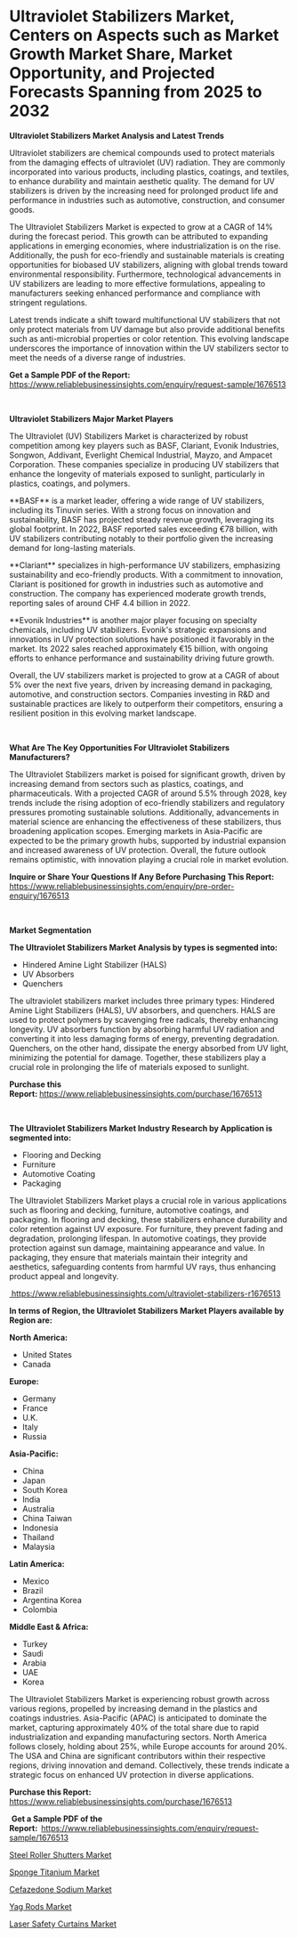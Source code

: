 <p><h1>Ultraviolet Stabilizers Market, Centers on Aspects such as Market Growth Market Share, Market Opportunity, and Projected Forecasts Spanning from 2025 to 2032</h1></p><p><strong>Ultraviolet Stabilizers Market Analysis and Latest Trends</strong></p>
<p><p>Ultraviolet stabilizers are chemical compounds used to protect materials from the damaging effects of ultraviolet (UV) radiation. They are commonly incorporated into various products, including plastics, coatings, and textiles, to enhance durability and maintain aesthetic quality. The demand for UV stabilizers is driven by the increasing need for prolonged product life and performance in industries such as automotive, construction, and consumer goods.</p><p>The Ultraviolet Stabilizers Market is expected to grow at a CAGR of 14% during the forecast period. This growth can be attributed to expanding applications in emerging economies, where industrialization is on the rise. Additionally, the push for eco-friendly and sustainable materials is creating opportunities for biobased UV stabilizers, aligning with global trends toward environmental responsibility. Furthermore, technological advancements in UV stabilizers are leading to more effective formulations, appealing to manufacturers seeking enhanced performance and compliance with stringent regulations.</p><p>Latest trends indicate a shift toward multifunctional UV stabilizers that not only protect materials from UV damage but also provide additional benefits such as anti-microbial properties or color retention. This evolving landscape underscores the importance of innovation within the UV stabilizers sector to meet the needs of a diverse range of industries.</p></p>
<p><strong>Get a Sample PDF of the Report:&nbsp;</strong> <a href="https://www.reliablebusinessinsights.com/enquiry/request-sample/1676513?utm_campaign=84&utm_medium=2&utm_source=Github&utm_content=ia&utm_term=01042025&utm_id=ultraviolet-stabilizers">https://www.reliablebusinessinsights.com/enquiry/request-sample/1676513</a></p>
<p>&nbsp;</p>
<p><strong>Ultraviolet Stabilizers Major Market Players</strong></p>
<p><p>The Ultraviolet (UV) Stabilizers Market is characterized by robust competition among key players such as BASF, Clariant, Evonik Industries, Songwon, Addivant, Everlight Chemical Industrial, Mayzo, and Ampacet Corporation. These companies specialize in producing UV stabilizers that enhance the longevity of materials exposed to sunlight, particularly in plastics, coatings, and polymers.</p><p>**BASF** is a market leader, offering a wide range of UV stabilizers, including its Tinuvin series. With a strong focus on innovation and sustainability, BASF has projected steady revenue growth, leveraging its global footprint. In 2022, BASF reported sales exceeding €78 billion, with UV stabilizers contributing notably to their portfolio given the increasing demand for long-lasting materials.</p><p>**Clariant** specializes in high-performance UV stabilizers, emphasizing sustainability and eco-friendly products. With a commitment to innovation, Clariant is positioned for growth in industries such as automotive and construction. The company has experienced moderate growth trends, reporting sales of around CHF 4.4 billion in 2022.</p><p>**Evonik Industries** is another major player focusing on specialty chemicals, including UV stabilizers. Evonik's strategic expansions and innovations in UV protection solutions have positioned it favorably in the market. Its 2022 sales reached approximately €15 billion, with ongoing efforts to enhance performance and sustainability driving future growth.</p><p>Overall, the UV stabilizers market is projected to grow at a CAGR of about 5% over the next five years, driven by increasing demand in packaging, automotive, and construction sectors. Companies investing in R&D and sustainable practices are likely to outperform their competitors, ensuring a resilient position in this evolving market landscape.</p></p>
<p>&nbsp;</p>
<p><strong>What Are The Key Opportunities For Ultraviolet Stabilizers Manufacturers?</strong></p>
<p><p>The Ultraviolet Stabilizers market is poised for significant growth, driven by increasing demand from sectors such as plastics, coatings, and pharmaceuticals. With a projected CAGR of around 5.5% through 2028, key trends include the rising adoption of eco-friendly stabilizers and regulatory pressures promoting sustainable solutions. Additionally, advancements in material science are enhancing the effectiveness of these stabilizers, thus broadening application scopes. Emerging markets in Asia-Pacific are expected to be the primary growth hubs, supported by industrial expansion and increased awareness of UV protection. Overall, the future outlook remains optimistic, with innovation playing a crucial role in market evolution.</p></p>
<p><strong>Inquire or Share Your Questions If Any Before Purchasing This Report:</strong> <a href="https://www.reliablebusinessinsights.com/enquiry/pre-order-enquiry/1676513?utm_campaign=84&utm_medium=2&utm_source=Github&utm_content=ia&utm_term=01042025&utm_id=ultraviolet-stabilizers">https://www.reliablebusinessinsights.com/enquiry/pre-order-enquiry/1676513</a></p>
<p>&nbsp;</p>
<p><strong>Market Segmentation</strong></p>
<p><strong>The Ultraviolet Stabilizers Market Analysis by types is segmented into:</strong></p>
<p><ul><li>Hindered Amine Light Stabilizer (HALS)</li><li>UV Absorbers</li><li>Quenchers</li></ul></p>
<p><p>The ultraviolet stabilizers market includes three primary types: Hindered Amine Light Stabilizers (HALS), UV absorbers, and quenchers. HALS are used to protect polymers by scavenging free radicals, thereby enhancing longevity. UV absorbers function by absorbing harmful UV radiation and converting it into less damaging forms of energy, preventing degradation. Quenchers, on the other hand, dissipate the energy absorbed from UV light, minimizing the potential for damage. Together, these stabilizers play a crucial role in prolonging the life of materials exposed to sunlight.</p></p>
<p><strong>Purchase this Report:&nbsp;</strong><a href="https://www.reliablebusinessinsights.com/purchase/1676513?utm_campaign=84&utm_medium=2&utm_source=Github&utm_content=ia&utm_term=01042025&utm_id=ultraviolet-stabilizers">https://www.reliablebusinessinsights.com/purchase/1676513</a></p>
<p>&nbsp;</p>
<p><strong>The Ultraviolet Stabilizers Market Industry Research by Application is segmented into:</strong></p>
<p><ul><li>Flooring and Decking</li><li>Furniture</li><li>Automotive Coating</li><li>Packaging</li></ul></p>
<p><p>The Ultraviolet Stabilizers Market plays a crucial role in various applications such as flooring and decking, furniture, automotive coatings, and packaging. In flooring and decking, these stabilizers enhance durability and color retention against UV exposure. For furniture, they prevent fading and degradation, prolonging lifespan. In automotive coatings, they provide protection against sun damage, maintaining appearance and value. In packaging, they ensure that materials maintain their integrity and aesthetics, safeguarding contents from harmful UV rays, thus enhancing product appeal and longevity.</p></p>
<p><a href="https://www.reliablebusinessinsights.com/ultraviolet-stabilizers-r1676513?utm_campaign=84&utm_medium=2&utm_source=Github&utm_content=ia&utm_term=01042025&utm_id=ultraviolet-stabilizers">&nbsp;https://www.reliablebusinessinsights.com/ultraviolet-stabilizers-r1676513</a></p>
<p><strong>In terms of Region, the Ultraviolet Stabilizers Market Players available by Region are:</strong></p>
<p>
    <p> <strong> North America: </strong>
        <ul>
            <li>United States</li>
            <li>Canada</li>
        </ul>
        </p> 
    <p> <strong> Europe: </strong>
        <ul>
            <li>Germany</li>
            <li>France</li>
            <li>U.K.</li>
            <li>Italy</li>
            <li>Russia</li>
        </ul>
        </p> 
    <p> <strong> Asia-Pacific: </strong>
        <ul>
            <li>China</li>
            <li>Japan</li>
            <li>South Korea</li>
            <li>India</li>
            <li>Australia</li>
            <li>China Taiwan</li>
            <li>Indonesia</li>
            <li>Thailand</li>
            <li>Malaysia</li>
        </ul>
        </p> 
    <p> <strong> Latin America: </strong>
        <ul>
            <li>Mexico</li>
            <li>Brazil</li>
            <li>Argentina Korea</li>
            <li>Colombia</li>
        </ul>
        </p> 
    <p> <strong> Middle East & Africa: </strong>
        <ul>
            <li>Turkey</li>
            <li>Saudi</li>
            <li>Arabia</li>
            <li>UAE</li>
            <li>Korea</li>
        </ul>
    </p>
    </p>
<p><p>The Ultraviolet Stabilizers Market is experiencing robust growth across various regions, propelled by increasing demand in the plastics and coatings industries. Asia-Pacific (APAC) is anticipated to dominate the market, capturing approximately 40% of the total share due to rapid industrialization and expanding manufacturing sectors. North America follows closely, holding about 25%, while Europe accounts for around 20%. The USA and China are significant contributors within their respective regions, driving innovation and demand. Collectively, these trends indicate a strategic focus on enhanced UV protection in diverse applications.</p></p>
<p><strong>Purchase this Report: </strong><a href="https://www.reliablebusinessinsights.com/purchase/1676513?utm_campaign=84&utm_medium=2&utm_source=Github&utm_content=ia&utm_term=01042025&utm_id=ultraviolet-stabilizers">https://www.reliablebusinessinsights.com/purchase/1676513</a></p>
<p>&nbsp;<strong>Get a Sample PDF of the Report:&nbsp;&nbsp;</strong><a href="https://www.reliablebusinessinsights.com/enquiry/request-sample/1676513?utm_campaign=84&utm_medium=2&utm_source=Github&utm_content=ia&utm_term=01042025&utm_id=ultraviolet-stabilizers">https://www.reliablebusinessinsights.com/enquiry/request-sample/1676513</a></p>
<p><strong></strong></p>
<p><p><a href="https://github.com/vandelmanize/Market-Research-Report-List-1/blob/main/steel-roller-shutters-market.md?utm_campaign=84&utm_medium=2&utm_source=Github&utm_content=ia&utm_term=01042025&utm_id=ultraviolet-stabilizers">Steel Roller Shutters Market</a></p><p><a href="https://github.com/ummulmzu/Market-Research-Report-List-1/blob/main/sponge-titanium-market.md?utm_campaign=84&utm_medium=2&utm_source=Github&utm_content=ia&utm_term=01042025&utm_id=ultraviolet-stabilizers">Sponge Titanium Market</a></p><p><a href="https://github.com/gilerzelko7a/Market-Research-Report-List-1/blob/main/cefazedone-sodium-market.md?utm_campaign=84&utm_medium=2&utm_source=Github&utm_content=ia&utm_term=01042025&utm_id=ultraviolet-stabilizers">Cefazedone Sodium Market</a></p><p><a href="https://github.com/sentoljinqiu/Market-Research-Report-List-1/blob/main/yag-rods-market.md?utm_campaign=84&utm_medium=2&utm_source=Github&utm_content=ia&utm_term=01042025&utm_id=ultraviolet-stabilizers">Yag Rods Market</a></p><p><a href="https://github.com/kecixayaab/Market-Research-Report-List-1/blob/main/laser-safety-curtains-market.md?utm_campaign=84&utm_medium=2&utm_source=Github&utm_content=ia&utm_term=01042025&utm_id=ultraviolet-stabilizers">Laser Safety Curtains Market</a></p></p>